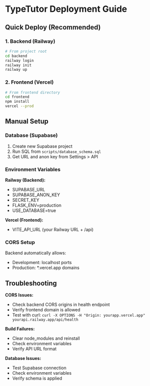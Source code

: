 # TypeTutor Deployment Guide

## Quick Deploy (Recommended)

### 1. Backend (Railway)
```bash
# From project root
cd backend
railway login
railway init
railway up
```

### 2. Frontend (Vercel)  
```bash
# From frontend directory
cd frontend
npm install
vercel --prod
```

## Manual Setup

### Database (Supabase)
1. Create new Supabase project
2. Run SQL from `scripts/database_schema.sql`
3. Get URL and anon key from Settings > API

### Environment Variables

**Railway (Backend):**
- SUPABASE_URL
- SUPABASE_ANON_KEY  
- SECRET_KEY
- FLASK_ENV=production
- USE_DATABASE=true

**Vercel (Frontend):**
- VITE_API_URL (your Railway URL + /api)

### CORS Setup
Backend automatically allows:
- Development: localhost ports
- Production: *.vercel.app domains

## Troubleshooting

**CORS Issues:**
- Check backend CORS origins in health endpoint
- Verify frontend domain is allowed
- Test with curl: `curl -X OPTIONS -H "Origin: yourapp.vercel.app" yourapi.railway.app/api/health`

**Build Failures:**
- Clear node_modules and reinstall
- Check environment variables
- Verify API URL format

**Database Issues:**
- Test Supabase connection
- Check environment variables
- Verify schema is applied
